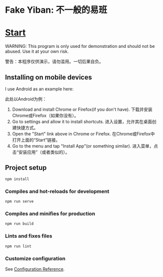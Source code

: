 # Fake Yiban: 不一般的易班

# [Start](https://supertsy5.github.io/fake-yiban/dist/)

WARNING: This program is only used for demonstration and should not be abused. Use it at your own risk.

警告：本程序仅供演示，请勿滥用。一切后果自负。

## Installing on mobile devices

I use Android as an example here:

此处以Android为例：

1. Download and install Chrome or Firefox(if you don't have).
下载并安装Chrome或Firefox（如果你没有）。
2. Go to settings and allow it to install shortcuts.
进入设置，允许其在桌面创建快捷方式。
3. Open the "Start" link above in Chrome or Firefox.
在Chrome或Firefox中打开上面的“Start”链接。
4. Go to the menu and tap "Install App"(or something similar).
进入菜单，点击“安装应用”（或者类似的）。

## Project setup
```
npm install
```

### Compiles and hot-reloads for development
```
npm run serve
```

### Compiles and minifies for production
```
npm run build
```

### Lints and fixes files
```
npm run lint
```

### Customize configuration
See [Configuration Reference](https://cli.vuejs.org/config/).

